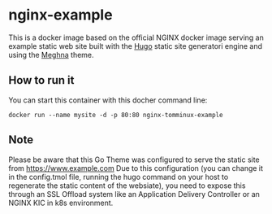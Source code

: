 # nginx-example
This is a docker image based on the official NGINX docker image serving an example static web site built with the [Hugo](https://gohugo.io) static site generatori engine and using the [Meghna](https://themes.gohugo.io/meghna-hugo/) theme.

## How to run it
You can start this container with this docher command line:
```
docker run --name mysite -d -p 80:80 nginx-tomminux-example
```

## Note
Please be aware that this Go Theme was configured to serve the static site from 
    https://www.example.com
Due to this configuration (you can change it in the config.tmol file, running the hugo command on your host to regenerate the static content of the websiate), you need to expose this through an SSL Offload system like an Application Delivery Controller or an NGINX KIC in k8s environment.